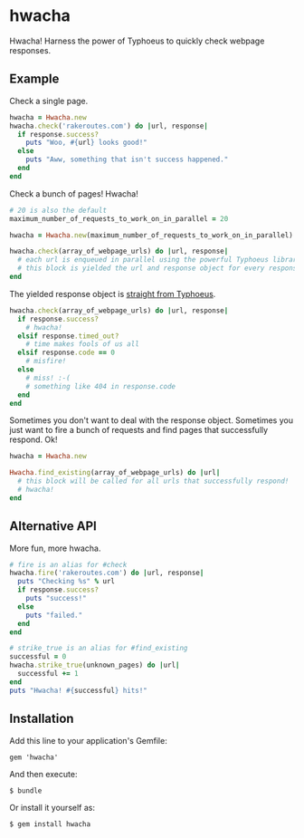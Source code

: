 # hwacha

Hwacha! Harness the power of Typhoeus to quickly check webpage responses.

## Example

Check a single page.

```ruby
hwacha = Hwacha.new
hwacha.check('rakeroutes.com') do |url, response|
  if response.success?
    puts "Woo, #{url} looks good!"
  else
    puts "Aww, something that isn't success happened."
  end
end
```

Check a bunch of pages! Hwacha!

```ruby
# 20 is also the default
maximum_number_of_requests_to_work_on_in_parallel = 20

hwacha = Hwacha.new(maximum_number_of_requests_to_work_on_in_parallel)

hwacha.check(array_of_webpage_urls) do |url, response|
  # each url is enqueued in parallel using the powerful Typhoeus library!
  # this block is yielded the url and response object for every response!
end
```

The yielded response object is [straight from Typhoeus](https://github.com/typhoeus/typhoeus/blob/master/README.md#handling-http-errors).

```ruby
hwacha.check(array_of_webpage_urls) do |url, response|
  if response.success?
    # hwacha!
  elsif response.timed_out?
    # time makes fools of us all
  elsif response.code == 0
    # misfire!
  else
    # miss! :-(
    # something like 404 in response.code
  end
end
```

Sometimes you don't want to deal with the response object. Sometimes you just
want to fire a bunch of requests and find pages that successfully respond. Ok!

```ruby
hwacha = Hwacha.new

Hwacha.find_existing(array_of_webpage_urls) do |url|
  # this block will be called for all urls that successfully respond!
  # hwacha!
end
```

## Alternative API

More fun, more hwacha.

```ruby
# fire is an alias for #check
hwacha.fire('rakeroutes.com') do |url, response|
  puts "Checking %s" % url
  if response.success?
    puts "success!"
  else
    puts "failed."
  end
end

# strike_true is an alias for #find_existing
successful = 0
hwacha.strike_true(unknown_pages) do |url|
  successful += 1
end
puts "Hwacha! #{successful} hits!"
```

## Installation

Add this line to your application's Gemfile:

    gem 'hwacha'

And then execute:

    $ bundle

Or install it yourself as:

    $ gem install hwacha

